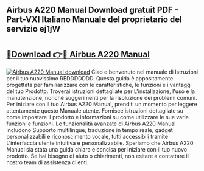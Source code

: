 ## Airbus A220 Manual Download gratuit PDF - Part-VXI Italiano Manuale del proprietario del servizio ej1jW

# <h2><a href="http://dfb5y3.blite.top/?on=Airbus+A220+Manual">🔗Download 👉🔴 Airbus A220 Manual</a></h2>

[![Airbus A220 Manual download](https://i.imgur.com/lujVjoI.png)](http://dfb5y3.blite.top/?on=Airbus+A220+Manual)
Ciao e benvenuto nel manuale di Istruzioni per il tuo nuovissimo REDDDDDDD. Questa guida è appositamente progettata per familiarizzare con le caratteristiche, le funzioni e i vantaggi del tuo Prodotto. Troverai istruzioni dettagliate per L'installazione, l'uso e la manutenzione, nonché suggerimenti per la risoluzione dei problemi comuni. Per iniziare con il tuo Airbus A220 Manual, prenditi un momento per leggere attentamente questo Manuale utente. Fornisce istruzioni dettagliate su come impostare il prodotto e informazioni su come utilizzare le sue varie funzioni e funzioni. Le funzionalità avanzate di Airbus A220 Manual includono Supporto multilingue, traduzione in tempo reale, gadget personalizzabili e riconoscimento vocale, tutti accessibili tramite L'interfaccia utente intuitiva e personalizzabile. Speriamo che Airbus A220 Manual sia stata una guida chiara e concisa per iniziare con il tuo nuovo prodotto. Se hai bisogno di aiuto o chiarimenti, non esitare a contattare il nostro team di assistenza clienti.
